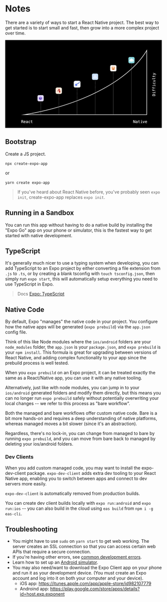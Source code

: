 # Notes

There are a variety of ways to start a React Native project. The best way to get started is to start small and fast, then grow into a more complex project over time.

![](./.readme/slope.png)

## Bootstrap

Create a JS project.

```
npx create-expo-app
```

or

```
yarn create expo-app
```

> If you've heard about React Native before, you've probably seen `expo init`, create-expo-app replaces `expo init`.

## Running in a Sandbox

You can run this app without having to do a native build by installing the "Expo Go" app on your phone or simulator, this is the fastest way to get started with native development.

## TypeScript

It's generally much nicer to use a typing system when developing, you can add TypeScript to an Expo project by either converting a file extension from `.js` to `.ts`, or by creating a blank tsconfig with `touch tsconfig.json`, then simply run `expo start`, this will automatically setup everything you need to use TypeScript in Expo.

> Docs [Expo: TypeScript](https://docs.expo.dev/guides/typescript/)

## Native Code

By default, Expo "manages" the native code in your project. You configure how the native apps will be generated (`expo prebuild`) via the `app.json` config file.

Think of this like Node modules where the `ios/android` folders are your `node_modules` folder, the `app.json` is your `package.json`, and `expo prebuild` is your `npm install`. This formula is great for upgrading between versions of React Native, and adding complex functionality to your app since the prebuild process is well tested.

When you `expo prebuild` on an Expo project, it can be treated exactly the same as a React/Native app, you can use it with any native tooling.

Alternatively, just like with node modules, you can jump in to your `ios/android` generated folders and modify them directly, but this means you can no longer run `expo prebuild` safely without potentially overwriting your local changes -- we refer to this process as "bare workflow".

Both the managed and bare workflows offer custom native code. Bare is a bit more hands-on and requires a deep understanding of native platforms, whereas managed moves a bit slower (since it's an abstraction).

Regardless, there's no lock-in, you can change from managed to bare by running `expo prebuild`, and you can move from bare back to managed by deleting your ios/android folders.

### Dev Clients

When you add custom managed code, you may want to install the expo-dev-client package. `expo-dev-client` adds extra dev tooling to your React Native app, enabling you to switch between apps and connect to dev servers more easily.

`expo-dev-client` is automatically removed from production builds.

You can create dev client builds locally with `expo run:android` and `expo run:ios` -- you can also build in the cloud using `eas build` from `npm i -g eas-cli`.

## Troubleshooting

- You might have to use `sudo` on `yarn start` to get web working. The server creates an SSL connection so that you can access certain web APIs that require a secure connection.
- If you're having other errors, see [common development errors](https://docs.expo.io/workflow/common-development-errors/).
- Learn how to set up an [Android simulator](https://docs.expo.io/workflow/android-studio-emulator/).
- You may also need/want to download the Expo Client app on your phone and run it as your development device. (You must create an Expo account and log into it on both your computer and your device).
  - iOS app: https://itunes.apple.com/app/apple-store/id982107779
  - Androind app: https://play.google.com/store/apps/details?id=host.exp.exponent
